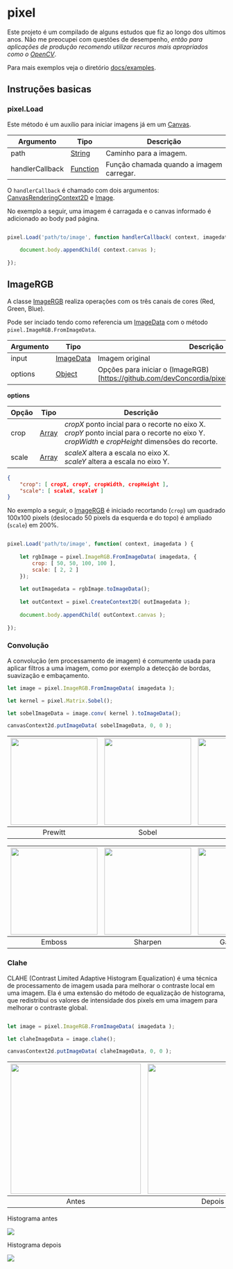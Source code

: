 
# pixel

Este projeto é um compilado de alguns estudos que fiz ao longo dos ultimos anos.
Não me preocupei com questões de desempenho, *então para aplicações de produção recomendo utilizar recuros mais apropriados como o [OpenCV](https://opencv.org/)*.

Para mais exemplos veja o diretório [docs/examples](https://github.com/devConcordia/pixel/blob/main/examples/).


## Instruções basicas



### pixel.Load

Este método é um auxílio para iniciar imagens já em um [Canvas](https://developer.mozilla.org/en-US/docs/Web/API/Canvas_API).

| Argumento | Tipo | Descrição |
|-----------|------|-----------|
| path      | [String](https://developer.mozilla.org/en-US/docs/Web/JavaScript/Reference/Global_Objects/String) | Caminho para a imagem. |
| handlerCallback | [Function](https://developer.mozilla.org/en-US/docs/Web/JavaScript/Reference/Global_Objects/Function) | Função chamada quando a imagem carregar. |

O `handlerCallback` é chamado com dois argumentos: [CanvasRenderingContext2D](https://developer.mozilla.org/en-US/docs/Web/API/CanvasRenderingContext2D) e [Image](https://developer.mozilla.org/en-US/docs/Web/API/HTMLImageElement/Image).

No exemplo a seguir, uma imagem é carragada e o canvas informado é adicionado ao body pad página.

```javascript

pixel.Load('path/to/image', function handlerCallback( context, imagedata ) {
	
	document.body.appendChild( context.canvas );
	
});

```

## ImageRGB

A classe [ImageRGB](https://github.com/devConcordia/pixel/blob/main/ImageRGB.mjs) realiza operações com os três canais de cores (Red, Green, Blue).

Pode ser inciado tendo como referencia um [ImageData](https://developer.mozilla.org/en-US/docs/Web/API/ImageData)
com o método `pixel.ImageRGB.FromImageData`.


| Argumento | Tipo | Descrição |
|-----------|------|-----------|
| input     | [ImageData](https://developer.mozilla.org/en-US/docs/Web/API/ImageData) | Imagem original |
| options   | [Object](https://developer.mozilla.org/en-US/docs/Web/JavaScript/Reference/Global_Objects/Object) | Opções para iniciar o (ImageRGB)[https://github.com/devConcordia/pixel/blob/main/ImageRGB.mjs] |

**options**

| Opção | Tipo | Descrição |
|-------|------|-----------|
| crop  | [Array](https://developer.mozilla.org/en-US/docs/Web/JavaScript/Reference/Global_Objects/Array) | *cropX* ponto incial para o recorte no eixo X.<br>*cropY* ponto incial para o recorte no eixo Y.<br>*cropWidth* e *cropHeight* dimensões do recorte. |
| scale | [Array](https://developer.mozilla.org/en-US/docs/Web/JavaScript/Reference/Global_Objects/Array) | *scaleX* altera a escala no eixo X.<br>*scaleY* altera a escala no eixo Y. |

```json
{
	"crop": [ cropX, cropY, cropWidth, cropHeight ],
	"scale": [ scaleX, scaleY ]
}
```

No exemplo a seguir, o [ImageRGB](https://github.com/devConcordia/pixel/blob/main/ImageRGB.mjs) é iniciado
recortando (`crop`) um quadrado 100x100 pixels (deslocado 50 pixels da esquerda e do topo) é ampliado (`scale`) em 200%.

```javascript

pixel.Load('path/to/image', function( context, imagedata ) {
	
	let rgbImage = pixel.ImageRGB.FromImageData( imagedata, { 
		crop: [ 50, 50, 100, 100 ],
		scale: [ 2, 2 ]
	});
	
	let outImagedata = rgbImage.toImageData();
	
	let outContext = pixel.CreateContext2D( outImagedata );
	
	document.body.appendChild( outContext.canvas );
	
});

```


### Convolução

A convolução (em processamento de imagem) é comumente usada para aplicar filtros a uma imagem, 
como por exemplo a detecção de bordas, suavização e embaçamento.

```javascript
let image = pixel.ImageRGB.FromImageData( imagedata );

let kernel = pixel.Matrix.Sobel();

let sobelImageData = image.conv( kernel ).toImageData();

canvasContext2d.putImageData( sobelImageData, 0, 0 );
```

| <img src="https://github.com/devConcordia/pixel/blob/main/docs/images/rgb-conv-prewitt.png" width="200" /> | <img src="https://github.com/devConcordia/pixel/blob/main/docs/images/rgb-conv-sobel.png" width="200" /> | <img src="https://github.com/devConcordia/pixel/blob/main/docs/images/rgb-conv-laplace.png" width="200" /> |
|:-:|:-:|:-:|
| Prewitt  | Sobel    | Laplace  |

| <img src="https://github.com/devConcordia/pixel/blob/main/docs/images/rgb-conv-emboss.png" width="200" /> | <img src="https://github.com/devConcordia/pixel/blob/main/docs/images/rgb-conv-sharpen.png" width="200" /> | <img src="https://github.com/devConcordia/pixel/blob/main/docs/images/rgb-conv-gaussian-blur.png" width="200" /> |
|:-:|:-:|:-:|
| Emboss   | Sharpen  | GaussianBlur |



### Clahe

CLAHE (Contrast Limited Adaptive Histogram Equalization) é uma técnica de processamento de imagem usada para melhorar o contraste local em uma imagem.
Ela é uma extensão do método de equalização de histograma, que redistribui os valores de intensidade dos pixels em uma imagem para melhorar o contraste global. 

```javascript

let image = pixel.ImageRGB.FromImageData( imagedata );

let claheImageData = image.clahe();

canvasContext2d.putImageData( claheImageData, 0, 0 );

```


| <img src="https://github.com/devConcordia/pixel/blob/main/docs/examples/src/hill.jpg" width="300" /> | <img src="https://github.com/devConcordia/pixel/blob/main/docs/images/rgb-clahe.png" width="300" /> |
|:-:|:-:|
| Antes  | Depois    |


Histograma antes

![](https://github.com/devConcordia/pixel/blob/main/docs/images/rgb-clahe-histogram-original.png)


Histograma depois

![](https://github.com/devConcordia/pixel/blob/main/docs/images/rgb-clahe-histogram-final.png)


